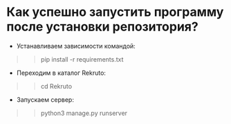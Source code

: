 # Как успешно запустить программу после установки репозитория?
* Устанавливаем зависимости командой:
>> pip install -r requirements.txt
* Переходим в каталог Rekruto:
>> cd Rekruto
* Запускаем сервер:
>> python3 manage.py runserver
